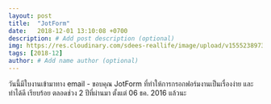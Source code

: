 ```yaml
---
layout: post
title:  "JotForm"
date:   2018-12-01 13:10:08 +0700
description: # Add post description (optional)
img: https://res.cloudinary.com/sdees-reallife/image/upload/v1555238973/Screenshot_20181203-173051.png # Add image post (optional)
tags: [2018-12]
author: # Add name author (optional)
---
```

วันนี้มีใบงานเข้ามาทาง email - ขอบคุณ JotForm ที่ทำให้การกรอกฟอร์มงานเป็นเรื่องง่าย และทำได้ดี เรียบร้อย ตลอดช่วง 2 ปีที่ผ่านมา ตั้งแต่ 06 ธค. 2016 แล้วนะ
